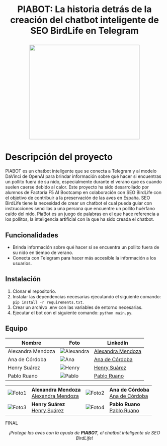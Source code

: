 <h1 align="center">
  <p align="center">PIABOT: La historia detrás de la creación del chatbot inteligente de SEO BirdLife en Telegram
</p>
  <img align="center" width="350" height="300" src="https://user-images.githubusercontent.com/108665441/229469979-b37045f8-83d5-4a91-a003-b00fa2df846b.png">

</h1>

# Descripción del proyecto
PIABOT es un chatbot inteligente que se conecta a Telegram y al modelo DaVinci de OpenAI para brindar información sobre qué hacer si encuentras un pollito fuera de su nido, especialmente durante el verano que es cuando suelen caerse debido al calor. Este proyecto ha sido desarrollado por alumnos de Factoria F5 AI Bootcamp en colaboración con SEO BirdLife con el objetivo de contribuir a la preservación de las aves en España.
SEO BirdLife tiene la necesidad de crear un chatbot el cual pueda guiar con instrucciones sencillas a una persona que encuentre un pollito huérfano caído del nido.
PiaBot es un juego de palabras en el que hace referencia a los pollitos, la inteligencia artificial con la que ha sido creada el chatbot.

## Funcionalidades

- Brinda información sobre qué hacer si se encuentra un pollito fuera de su nido en tiempo de verano.
- Conecta con Telegram para hacer más accesible la información a los usuarios.

## Instalación

1. Clonar el repositorio.
2. Instalar las dependencias necesarias ejecutando el siguiente comando: `pip install -r requirements.txt`.
3. Crear un archivo .env con las variables de entorno necesarias.
4. Ejecutar el bot con el siguiente comando: `python main.py`.

## Equipo

| Nombre | Foto | LinkedIn |
| ------ | ---- | -------- |
| Alexandra Mendoza | ![Alexandra](https://example.com/.jpg) | [Alexandra Mendoza](https://www.linkedin.com/in/alexandra-mendoza-malasquez/) |
|  Ana de Córdoba   | ![Ana](https://example.com/mariagarcia.jpg) | [Ana de Córdoba](https://www.linkedin.com/in/anadecordoba/) |
|   Henry Suárez    | ![Henry](https://example.com/carlosruiz.jpg) | [Henry Suárez](https://www.linkedin.com/in/henry-su%C3%A1rez-b60419256/) |
|    Pablo Ruano    | ![Pablo](https://example.com/carlosruiz.jpg) | [Pablo Ruano](https://www.linkedin.com/in/pabloruanosainz/) |

|     |     |     |     |
| --- | --- | --- | --- |
| ![Foto1](url_foto1) | **Alexandra Mendoza**<br> [Alexandra Mendoza](https://www.linkedin.com/in/alexandra-mendoza-malasquez/) | ![Foto2](url_foto2) | **Ana de Córdoba**<br> [Ana de Córdoba]([url_linkedin2](https://www.linkedin.com/in/anadecordoba/)) |
| ![Foto3](url_foto3) | **Henry Suárez**<br> [Henry Suárez]([url_linkedin3](https://www.linkedin.com/in/henry-su%C3%A1rez-b60419256/)) | ![Foto4](url_foto4) | **Pablo Ruano**<br> [Pablo Ruano]([url_linkedin4](https://www.linkedin.com/in/pabloruanosainz/)) |


FINAL
<p align="center"><em>¡Protege las aves con la ayuda de <strong>PIABOT</strong>, el chatbot inteligente de SEO BirdLife!</em></p>

